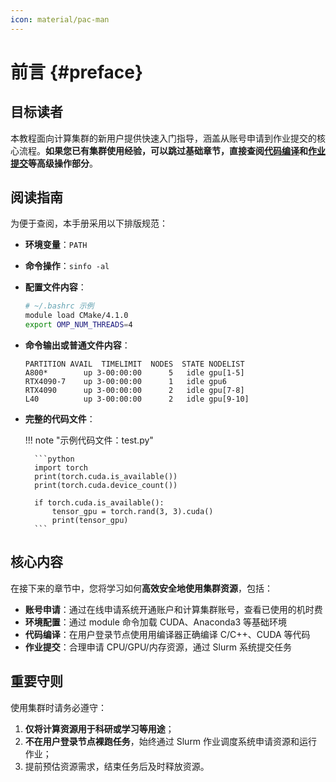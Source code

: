 ```yaml
---
icon: material/pac-man
---
```


# 前言 {#preface}

## 目标读者

本教程面向计算集群的新用户提供快速入门指导，涵盖从账号申请到作业提交的核心流程。**如果您已有集群使用经验，可以跳过基础章节，直接查阅[代码编译](./guideline/compile.md)和[作业提交](./guideline/slurm.md)等高级操作部分**。  

## 阅读指南

为便于查阅，本手册采用以下排版规范：

- **环境变量**：`PATH`  
- **命令操作**：`sinfo -al`  
- **配置文件内容**：  

    ```bash  
    # ~/.bashrc 示例  
    module load CMake/4.1.0  
    export OMP_NUM_THREADS=4
    ```

- **命令输出或普通文件内容**：

    ```shell
    PARTITION AVAIL  TIMELIMIT  NODES  STATE NODELIST
    A800*        up 3-00:00:00      5   idle gpu[1-5]
    RTX4090-7    up 3-00:00:00      1   idle gpu6
    RTX4090      up 3-00:00:00      2   idle gpu[7-8]
    L40          up 3-00:00:00      2   idle gpu[9-10]
    ```

- **完整的代码文件**：

    !!! note "示例代码文件：test.py"
    
        ```python
        import torch
        print(torch.cuda.is_available())
        print(torch.cuda.device_count())
        
        if torch.cuda.is_available():
            tensor_gpu = torch.rand(3, 3).cuda()
            print(tensor_gpu)
        ```

## 核心内容

在接下来的章节中，您将学习如何**高效安全地使用集群资源**，包括：

- **账号申请**：通过在线申请系统开通账户和计算集群账号，查看已使用的机时费
- **环境配置**：通过 module 命令加载 CUDA、Anaconda3 等基础环境
- **代码编译**：在用户登录节点使用用编译器正确编译 C/C++、CUDA 等代码
- **作业提交**：合理申请 CPU/GPU/内存资源，通过 Slurm 系统提交任务

## 重要守则

使用集群时请务必遵守：

1. **仅将计算资源用于科研或学习等用途**；
2. **不在用户登录节点裸跑任务**，始终通过 Slurm 作业调度系统申请资源和运行作业；
3. 提前预估资源需求，结束任务后及时释放资源。
